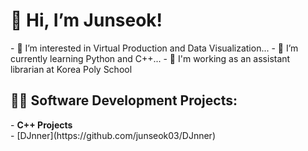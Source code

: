 <h1>👋 Hi, I’m Junseok! </h1>
- 👀 I’m interested in Virtual Production and Data Visualization...
- 🌱 I’m currently learning Python and C++...
- 🏫 I'm working as an assistant librarian at Korea Poly School

<h2>👨‍💻 Software Development Projects:</h2>
- <b>C++ Projects</b><br>
  - [DJnner](https://github.com/junseok03/DJnner)
<!---
junseok03/junseok03 is a ✨ special ✨ repository because its `README.md` (this file) appears on your GitHub profile.
You can click the Preview link to take a look at your changes.
--->
